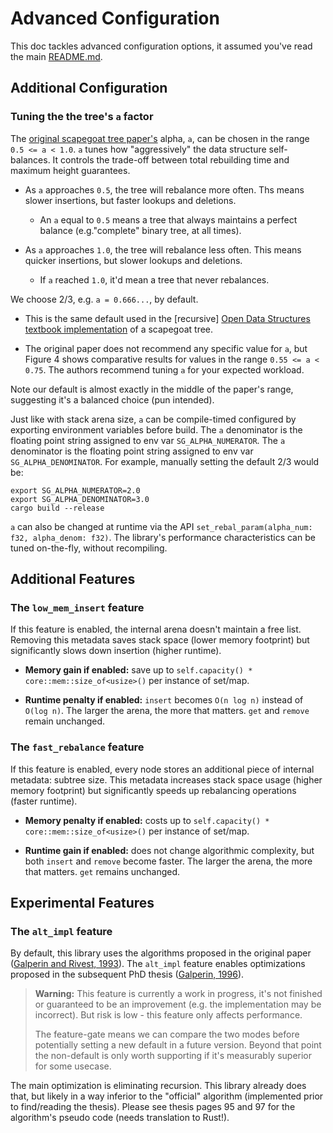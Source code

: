 # Advanced Configuration

This doc tackles advanced configuration options, it assumed you've read the main [README.md](https://github.com/tnballo/scapegoat/blob/master/README.md).

## Additional Configuration

### Tuning the the tree's `a` factor

The [original scapegoat tree paper's](https://people.csail.mit.edu/rivest/pubs/GR93.pdf) alpha, `a`, can be chosen in the range `0.5 <= a < 1.0`.
`a` tunes how "aggressively" the data structure self-balances.
It controls the trade-off between total rebuilding time and maximum height guarantees.

* As `a` approaches `0.5`, the tree will rebalance more often. Ths means slower insertions, but faster lookups and deletions.
	* An `a` equal to `0.5` means a tree that always maintains a perfect balance (e.g."complete" binary tree, at all times).

* As `a` approaches `1.0`, the tree will rebalance less often. This means quicker insertions, but slower lookups and deletions.
	* If `a` reached `1.0`, it'd mean a tree that never rebalances.

We choose 2/3, e.g. `a = 0.666...`, by default.

* This is the same  default used in the [recursive] [Open Data Structures textbook implementation](https://opendatastructures.org/ods-java/8_Scapegoat_Trees.html) of a scapegoat tree.

* The original paper does not recommend any specific value for `a`, but Figure 4 shows comparative results for values in the range `0.55 <= a < 0.75`. The authors recommend tuning `a` for your expected workload.

Note our default is almost exactly in the middle of the paper's range, suggesting it's a balanced choice (pun intended).

Just like with stack arena size, `a` can be compile-timed configured by exporting environment variables before build.
The `a` denominator is the floating point string assigned to env var `SG_ALPHA_NUMERATOR`.
The `a` denominator is the floating point string assigned to env var `SG_ALPHA_DENOMINATOR`.
For example, manually setting the default 2/3 would be:

```
export SG_ALPHA_NUMERATOR=2.0
export SG_ALPHA_DENOMINATOR=3.0
cargo build --release
```

`a` can also be changed at runtime via the API `set_rebal_param(alpha_num: f32, alpha_denom: f32)`.
The library's performance characteristics can be tuned on-the-fly, without recompiling.

## Additional Features

### The `low_mem_insert` feature

If this feature is enabled, the internal arena doesn't maintain a free list.
Removing this metadata saves stack space (lower memory footprint) but significantly slows down insertion (higher runtime).

* **Memory gain if enabled:** save up to `self.capacity() * core::mem::size_of<usize>()` per instance of set/map.

* **Runtime penalty if enabled:** `insert` becomes `O(n log n)` instead of `O(log n)`. The larger the arena, the more that matters. `get` and `remove` remain unchanged.

### The `fast_rebalance` feature

If this feature is enabled, every node stores an additional piece of internal metadata: subtree size.
This metadata increases stack space usage (higher memory footprint) but significantly speeds up rebalancing operations (faster runtime).

* **Memory penalty if enabled:** costs up to `self.capacity() * core::mem::size_of<usize>()` per instance of set/map.

* **Runtime gain if enabled:** does not change algorithmic complexity, but both `insert` and `remove` become faster. The larger the arena, the more that matters. `get` remains unchanged.

## Experimental Features

### The `alt_impl` feature

By default, this library uses the algorithms proposed in the original paper ([Galperin and Rivest, 1993](https://people.csail.mit.edu/rivest/pubs/GR93.pdf)).
The `alt_impl` feature enables optimizations proposed in the subsequent PhD thesis ([Galperin, 1996](https://dspace.mit.edu/handle/1721.1/10639)).

> **Warning:** This feature is currently a work in progress, it's not finished or guaranteed to be an improvement (e.g. the implementation may be incorrect). But risk is low - this feature only affects performance.
>
> The feature-gate means we can compare the two modes before potentially setting a new default in a future version.
> Beyond that point the non-default is only worth supporting if it's measurably superior for some usecase.

The main optimization is eliminating recursion.
This library already does that, but likely in a way inferior to the "official" algorithm (implemented prior to find/reading the thesis). Please see thesis pages 95 and 97 for the algorithm's pseudo code (needs translation to Rust!).


